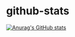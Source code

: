 # github-stats

[![Anurag's GitHub stats](https://github-readme-stats.vercel.app/api?username=Yuu412)](https://github.com/anuraghazra/github-readme-stats)
